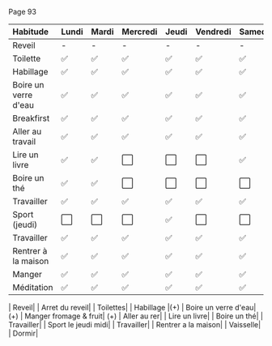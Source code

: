 

Page 93

| Habitude         | Lundi | Mardi | Mercredi | Jeudi | Vendredi | Samedi | Dimanche |
| :--------------- |:---------------|:-----|:-----|:-----|:-----|:-----|:-----|
| Reveil  | - | - | - | - | -  | -  | - |
| Toilette  | ✅ | ✅ | ✅ | ✅ | ✅  | ✅  | ⬜ |
| Habillage  | ✅ | ✅ | ✅ | ✅ | ✅  | ✅  | ⬜ |
| Boire un verre d'eau  | ✅ | ✅ | ✅ | ✅ | ✅  | ✅  | ⬜ |
| Breakfirst  | ✅ | ✅ | ✅ | ✅ | ✅  | ✅  | ⬜ |
| Aller au travail  | ✅ | ✅ | ✅ | ✅ | ✅  | ✅  | ⬜ |
| Lire un livre  | ✅ | ✅ | ⬜ | ⬜  | ⬜  | ✅  | ⬜ |
| Boire un thé  | ✅ | ✅ | ⬜ | ⬜  | ⬜  | ⬜  | ⬜ |
| Travailler  | ✅ | ✅ | ✅ | ✅  | ✅  | ✅  | ⬜ |
| Sport (jeudi)    | ⬜ | ⬜ | ⬜ | ✅ | ⬜ | ⬜  | ⬜ |
| Travailler  | ✅ | ✅ | ✅ | ✅  | ✅  | ✅  | ⬜ |
| Rentrer à la maison  | ✅ | ✅ | ✅ | ✅  | ✅  | ✅  | ⬜ |
| Manger  | ✅ | ✅ | ✅ | ✅  | ✅  | ✅  | ⬜ |
| Méditation | ✅ | ✅ | ✅ | ✅ | ✅ | ✅  | ✅ |


| Reveil|
| Arret du reveil|
| Toilettes|
| Habillage |(+)
| Boire un verre d'eau| (+)
| Manger fromage & fruit| (+)
| Aller au rer|
| Lire un livre|
| Boire un thé|
| Travailler|
| Sport le jeudi midi|
| Travailler|
| Rentrer a la maison|
| Vaisselle|
| Dormir|

